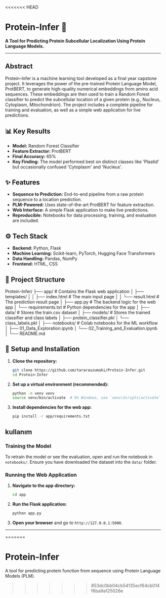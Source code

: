 <<<<<<< HEAD
# Protein-Infer 🧬

**A Tool for Predicting Protein Subcellular Localization Using Protein Language Models.**

---

## Abstract

Protein-Infer is a machine learning tool developed as a final year capstone project. It leverages the power of the pre-trained Protein Language Model, ProtBERT, to generate high-quality numerical embeddings from amino acid sequences. These embeddings are then used to train a Random Forest classifier to predict the subcellular location of a given protein (e.g., Nucleus, Cytoplasm, Mitochondrion). The project includes a complete pipeline for training and evaluation, as well as a simple web application for live predictions.

## 📊 Key Results

- **Model:** Random Forest Classifier
- **Feature Extractor:** ProtBERT
- **Final Accuracy:** 65%
- **Key Finding:** The model performed best on distinct classes like 'Plastid' but occasionally confused 'Cytoplasm' and 'Nucleus'.

## ✨ Features

- **Sequence to Prediction:** End-to-end pipeline from a raw protein sequence to a location prediction.
- **PLM-Powered:** Uses state-of-the-art ProtBERT for feature extraction.
- **Web Interface:** A simple Flask application to make live predictions.
- **Reproducible:** Notebooks for data processing, training, and evaluation are included.

## ⚙️ Tech Stack

- **Backend:** Python, Flask
- **Machine Learning:** Scikit-learn, PyTorch, Hugging Face Transformers
- **Data Handling:** Pandas, NumPy
- **Frontend:** HTML, CSS

## 📂 Project Structure
Protein-Infer/
├── app/                # Contains the Flask web application
│   ├── templates/
│   │   ├── index.html      # The main input page
│   │   └── result.html     # The prediction result page
│   ├── app.py              # The backend logic for the web app
│   └── requirements.txt    # Python dependencies for the app
│
├── data/               # Stores the train.csv dataset
│
├── models/             # Stores the trained classifier and class labels
│   ├── protein_classifier.pkl
│   └── class_labels.pkl
│
├── notebooks/          # Colab notebooks for the ML workflow
│   ├── 01_Data_Exploration.ipynb
│   └── 02_Training_and_Evaluation.ipynb
│
└── README.md

## 🚀 Setup and Installation

1.  **Clone the repository:**
    ```bash
    git clone https://github.com/tararauzumaki/Protein-Infer.git
    cd Protein-Infer
    ```

2.  **Set up a virtual environment (recommended):**
    ```bash
    python -m venv venv
    source venv/bin/activate  # On Windows, use `venv\Scripts\activate`
    ```

3.  **Install dependencies for the web app:**
    ```bash
    pip install -r app/requirements.txt
    ```

##  kullanım

### Training the Model

To retrain the model or see the evaluation, open and run the notebook in `notebooks/`. Ensure you have downloaded the dataset into the `data/` folder.

### Running the Web Application

1.  **Navigate to the app directory:**
    ```bash
    cd app
    ```

2.  **Run the Flask application:**
    ```bash
    python app.py
    ```

3.  **Open your browser** and go to `http://127.0.0.1:5000`.

---
=======
# Protein-Infer
A tool for predicting protein function from sequence using Protein Language Models (PLM).
>>>>>>> 853dc0bb04cb54135ecf64cb014f6ba9a125026e
